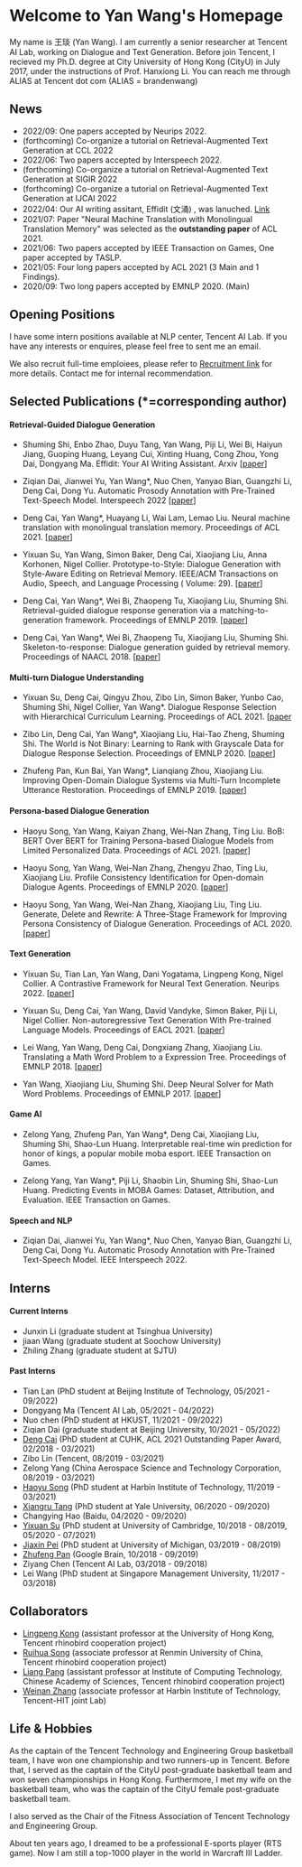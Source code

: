 # Welcome to Yan Wang's Homepage

My name is 王琰 (Yan Wang). I am currently a senior researcher at Tencent AI Lab, working on Dialogue and Text Generation. Before join Tencent, I recieved my Ph.D. degree at City University of Hong Kong (CityU) in July 2017, under the instructions of Prof. Hanxiong Li. You can reach me through ALIAS at Tencent dot com (ALIAS = brandenwang)

## News
- 2022/09: One papers accepted by Neurips 2022. 
- (forthcoming) Co-organize a tutorial on Retrieval-Augmented Text Generation at CCL 2022
- 2022/06: Two papers accepted by Interspeech 2022. 
- (forthcoming) Co-organize a tutorial on Retrieval-Augmented Text Generation at SIGIR 2022
- (forthcoming) Co-organize a tutorial on Retrieval-Augmented Text Generation at IJCAI 2022
- 2022/04: Our AI writing assitant, Effidit (文涌) , was lanuched. [Link](https://effidit.qq.com/)
- 2021/07: Paper "Neural Machine Translation with Monolingual Translation Memory" was selected as the **outstanding paper** of ACL 2021. 
- 2021/06: Two papers accepted by IEEE Transaction on Games, One paper accepted by TASLP. 
- 2021/05: Four long papers accepted by ACL 2021 (3 Main and 1 Findings). 
- 2020/09: Two long papers accepted by EMNLP 2020. (Main)


## Opening Positions
I have some intern positions available at NLP center, Tencent AI Lab. If you have any interests or enquires, please feel free to sent me an email. 

We also recruit full-time emploiees, please refer to [Recruitment link](https://ai.tencent.com/ailab/nlp/en/hiring/employee.html) for more details. Contact me for internal recommendation. 




## Selected Publications (*=corresponding author)  

#### Retrieval-Guided Dialogue Generation
- Shuming Shi, Enbo Zhao, Duyu Tang, Yan Wang, Piji Li, Wei Bi, Haiyun Jiang, Guoping Huang, Leyang Cui, Xinting Huang, Cong Zhou, Yong Dai, Dongyang Ma. Effidit: Your AI Writing Assistant. Arxiv [[paper](https://arxiv.org/pdf/2206.07956.pdf)]

- Ziqian Dai, Jianwei Yu, Yan Wang*, Nuo Chen, Yanyao Bian, Guangzhi Li, Deng Cai, Dong Yu. Automatic Prosody Annotation with Pre-Trained Text-Speech Model. Interspeech 2022 [[paper](https://arxiv.org/pdf/2206.07956.pdf)]

- Deng Cai, Yan Wang*, Huayang Li, Wai Lam, Lemao Liu. Neural machine translation with monolingual translation memory. Proceedings of ACL 2021. [[paper](https://arxiv.org/pdf/2105.11269.pdf)]

- Yixuan Su, Yan Wang, Simon Baker, Deng Cai, Xiaojiang Liu, Anna Korhonen, Nigel Collier. Prototype-to-Style: Dialogue Generation with Style-Aware Editing on Retrieval Memory. IEEE/ACM Transactions on Audio, Speech, and Language Processing ( Volume: 29). [[paper](https://arxiv.org/pdf/2004.02214.pdf)]

- Deng Cai, Yan Wang*, Wei Bi, Zhaopeng Tu, Xiaojiang Liu, Shuming Shi. Retrieval-guided dialogue response generation via a matching-to-generation framework. Proceedings of EMNLP 2019. [[paper](https://aclanthology.org/D12-1037.pdf)]

- Deng Cai, Yan Wang*, Wei Bi, Zhaopeng Tu, Xiaojiang Liu, Shuming Shi. Skeleton-to-response: Dialogue generation guided by retrieval memory. Proceedings of NAACL 2018. [[paper](https://aclanthology.org/N19-1124.pdf)]


#### Multi-turn Dialogue Understanding

- Yixuan Su, Deng Cai, Qingyu Zhou, Zibo Lin, Simon Baker, Yunbo Cao, Shuming Shi, Nigel Collier, Yan Wang*. Dialogue Response Selection with Hierarchical Curriculum Learning. Proceedings of ACL 2021. [[paper](https://arxiv.org/pdf/2012.14756.pdf)

- Zibo Lin, Deng Cai, Yan Wang*, Xiaojiang Liu, Hai-Tao Zheng, Shuming Shi. The World is Not Binary: Learning to Rank with Grayscale Data for Dialogue Response Selection. Proceedings of EMNLP 2020. [[paper](https://aclanthology.org/2020.emnlp-main.741.pdf)]

- Zhufeng Pan, Kun Bai, Yan Wang*, Lianqiang Zhou, Xiaojiang Liu. Improving Open-Domain Dialogue Systems via Multi-Turn Incomplete Utterance Restoration. Proceedings of EMNLP 2019. [[paper](https://aclanthology.org/D19-1191.pdf)]

#### Persona-based Dialogue Generation

- Haoyu Song, Yan Wang, Kaiyan Zhang, Wei-Nan Zhang, Ting Liu. BoB: BERT Over BERT for Training Persona-based Dialogue Models from Limited Personalized Data. Proceedings of ACL 2021. [[paper](https://arxiv.org/pdf/2106.06169.pdf)]

- Haoyu Song, Yan Wang, Wei-Nan Zhang, Zhengyu Zhao, Ting Liu, Xiaojiang Liu. Profile Consistency Identification for Open-domain Dialogue Agents. Proceedings of EMNLP 2020. [[paper](https://aclanthology.org/2020.emnlp-main.539.pdf)]

- Haoyu Song, Yan Wang, Wei-Nan Zhang, Xiaojiang Liu, Ting Liu. Generate, Delete and Rewrite: A Three-Stage Framework for Improving Persona Consistency of Dialogue Generation. Proceedings of ACL 2020. [[paper](https://aclanthology.org/2020.acl-main.516.pdf)]

#### Text Generation
- Yixuan Su, Tian Lan, Yan Wang, Dani Yogatama, Lingpeng Kong, Nigel Collier. A Contrastive Framework for Neural Text Generation. Neurips 2022. [[paper](https://arxiv.org/abs/2202.06417)]

- Yixuan Su, Deng Cai, Yan Wang, David Vandyke, Simon Baker, Piji Li, Nigel Collier. Non-autoregressive Text Generation With Pre-trained Language Models. Proceedings of EACL 2021. [[paper](https://arxiv.org/pdf/2102.08220.pdf)]

- Lei Wang, Yan Wang, Deng Cai, Dongxiang Zhang, Xiaojiang Liu. Translating a Math Word Problem to a Expression Tree. Proceedings of EMNLP 2018. [[paper](https://aclanthology.org/D18-1132.pdf)]

- Yan Wang, Xiaojiang Liu, Shuming Shi. Deep Neural Solver for Math Word Problems. Proceedings of EMNLP 2017. [[paper](https://aclanthology.org/D17-1088.pdf)]

#### Game AI

- Zelong Yang, Zhufeng Pan, Yan Wang*, Deng Cai, Xiaojiang Liu, Shuming Shi, Shao-Lun Huang. Interpretable real-time win prediction for honor of kings, a popular mobile moba esport. IEEE Transaction on Games.

- Zelong Yang, Yan Wang*, Piji Li, Shaobin Lin, Shuming Shi, Shao-Lun Huang. Predicting Events in MOBA Games: Dataset, Attribution, and Evaluation. IEEE Transaction on Games.

#### Speech and NLP

- Ziqian Dai, Jianwei Yu, Yan Wang*, Nuo Chen, Yanyao Bian, Guangzhi Li, Deng Cai, Dong Yu. Automatic Prosody Annotation with Pre-Trained Text-Speech Model. IEEE Interspeech 2022.

<!-- <p><a href="publications.md"> :arrow_right:  full list</a></p> -->

## Interns 

#### Current Interns
- Junxin Li (graduate student at Tsinghua University)
- jiaan Wang (graduate student at Soochow University)
- Zhiling Zhang (graduate student at SJTU)

#### Past Interns
- Tian Lan (PhD student at Beijing Institute of Technology, 05/2021 - 09/2022)
- Dongyang Ma (Tencent AI Lab, 05/2021 - 04/2022)
- Nuo chen (PhD student at HKUST, 11/2021 - 09/2022)
- Ziqian Dai (graduate student at Beijing University, 10/2021 - 05/2022)
- [Deng Cai](https://jcyk.github.io/) (PhD student at CUHK, ACL 2021 Outstanding Paper Award, 02/2018 - 03/2021)
- Zibo Lin (Tencent, 08/2019 - 03/2021)
- Zelong Yang (China Aerospace Science and Technology Corporation, 08/2019 - 03/2021)
- [Haoyu Song](https://songhaoyu.github.io/) (PhD student at Harbin Institute of Technology, 11/2019 - 03/2021)
- [Xiangru Tang](https://xiangrutang.github.io/) (PhD student at Yale University, 06/2020 - 09/2020)
- Changying Hao (Baidu, 04/2020 - 09/2020)
- [Yixuan Su](https://yxuansu.github.io/) (PhD student at University of Cambridge, 10/2018 - 08/2019, 05/2020 - 07/2021)
- [Jiaxin Pei](https://jiaxin-pei.github.io/) (PhD student at University of Michigan, 03/2019 -  08/2019)
- [Zhufeng Pan](https://www.linkedin.com/in/panzhufeng/) (Google Brain, 10/2018 - 09/2019)
- Ziyang Chen (Tencent AI Lab, 03/2018 - 09/2018)
- Lei Wang (PhD student at Singapore Management University, 11/2017 - 03/2018)

## Collaborators
- [Lingpeng Kong](https://ikekonglp.github.io/) (assistant professor at the University of Hong Kong, Tencent rhinobird cooperation project)
- [Ruihua Song](http://ai.ruc.edu.cn/student/tutorGroup/048f1a24a0174c70912e5f29f145c7db.htm) (associate professor at Renmin University of China, Tencent rhinobird cooperation project)
- [Liang Pang](http://www.bigdatalab.ac.cn/~pangliang/) (assistant professor at Institute of Computing Technology, Chinese Academy of Sciences, Tencent rhinobird cooperation project)
- [Weinan Zhang](http://ir.hit.edu.cn/~wnzhang/) (associate professor at Harbin Institute of Technology, Tencent-HIT joint Lab)

## Life & Hobbies
As the captain of the Tencent Technology and Engineering Group basketball team, I have won one championship and two runners-up in Tencent. Before that, I served as the captain of the CityU post-graduate basketball team and won seven championships in Hong Kong. Furthermore, I met my wife on the basketball team, who was the captain of the CityU female post-graduate basketball team.

I also served as the Chair of the Fitness Association of Tencent Technology and Engineering Group. 

About ten years ago, I dreamed to be a professional E-sports player (RTS game). Now I am still a top-1000 player in the world in Warcraft III Ladder.

